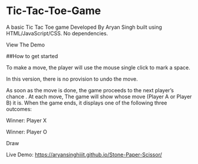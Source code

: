 # Tic-Tac-Toe-Game

A basic Tic Tac Toe game  Developed By Aryan Singh  built using HTML/JavaScript/CSS. No dependencies.

View The Demo

##How to get started

To make a move, the player will use the mouse single click to mark a space. 

In this version, there is no provision to undo the move. 

As soon as the move is done, the game proceeds to the next player’s chance
.
At each move, The game will show whose move (Player A or Player B) it is. When the game ends, it displays one of the following three outcomes:

Winner: Player X

Winner: Player O

Draw

Live Demo: https://aryansinghiiit.github.io/Stone-Paper-Scissor/
